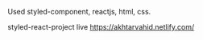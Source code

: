 Used styled-component, reactjs, html, css.

styled-react-project
live https://akhtarvahid.netlify.com/

